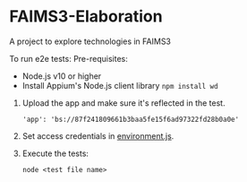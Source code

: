# FAIMS3-Elaboration
A project to explore technologies in FAIMS3 

To run e2e tests:
Pre-requisites:
- Node.js v10 or higher
- Install Appium's Node.js client library 
  `npm install wd`
    
1. Upload the app and make sure it's reflected in the test.

    `'app': 'bs://87f241809661b3baa5fe15f6ad97322fd28b0a0e'`
    
2. Set access credentials in [environment.js](https://github.com/FAIMS/FAIMS3-Elaboration/blob/master/src/e2e/environment.js).

3. Execute the tests:

   `node <test file name>`


